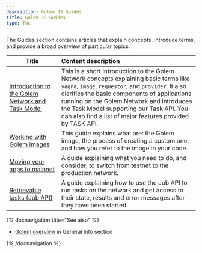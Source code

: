 ```yaml
---
description: Golem JS Guides
title: Golem JS Guides
type: Toc
---
```



The Guides section contains articles that explain concepts, introduce terms, and provide a broad overview of particular topics.

|Title                  |   Content  description  |
|-----------------------|:----------------------------------------|
|[Introduction to the Golem Network and Task Model](/docs/creators/javascript/guides/task-model) | This is a short introduction to the Golem Network concepts explaining basic terms like `yagna`, `image`, `requestor`, and `provider`. It also clarifies the basic components of applications running on the Golem Network and introduces the Task Model supporting our Task API. You can also find a list of major features provided by TASK API. |
|[Working with Golem images](/docs/creators/javascript/guides/golem-images)   | This guide explains what are: the Golem image, the process of creating a custom one, and how you refer to the image in your code.    |
|[Moving your apps to mainnet](/docs/creators/javascript/guides/switching-to-mainnet) | A guide explaining what you need to do, and consider, to switch from testnet to the production network. |
|[Retrievable tasks (Job API)](/docs/creators/javascript/guides/retrievable-tasks) | A guide explaining how to use the Job API to run tasks on the network and get access to their state, results and error messages after they have been started. |


{% docnavigation title="See also" %}

- [Golem overview](/docs/golem/overview) in General Info section

{% /docnavigation %}